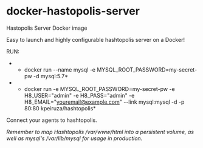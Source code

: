 # docker-hastopolis-server
Hastopolis Server Docker image

Easy to launch and highly configurable hashtopolis server on a Docker!

RUN:
* - docker run --name mysql  -e MYSQL_ROOT_PASSWORD=my-secret-pw  -d mysql:5.7*
* - docker run  -e MYSQL_ROOT_PASSWORD=my-secret-pw -e H8_USER="admin" -e H8_PASS="admin" -e H8_EMAIL="youremail@example.com" --link mysql:mysql -d -p 80:80 kpeiruza/hashtopolis*

Connect your agents to hashtopolis.

*Remember to map Hashtopolis /var/www/html into a persistent volume, as well as mysql's /var/lib/mysql for usage in production.*
